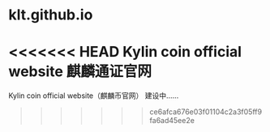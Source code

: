 # klt.github.io
<<<<<<< HEAD
Kylin coin official website 麒麟通证官网
=======
Kylin coin official website（麒麟币官网）
建设中......
>>>>>>> ce6afca676e03f01104c2a3f05ff9fa6ad45ee2e
